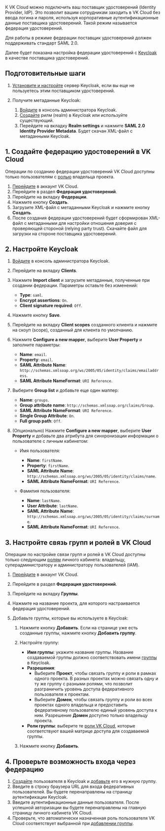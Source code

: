 К VK Cloud можно подключить ваш поставщик удостоверений (Identity Provider, IdP). Это позволит вашим сотрудникам заходить в VK Cloud без ввода логина и пароля, используя корпоративные аутентификационные данные поставщика удостоверений. Такой режим называется федерация удостоверений.

Для работы в режиме федерации поставщик удостоверений должен поддерживать стандарт SAML 2.0.

Далее будет показана настройка федерации удостоверений c [Keycloak](https://www.keycloak.org) в качестве поставщика удостоверений.

## Подготовительные шаги

1. [Установите и настройте](https://www.keycloak.org/guides) сервер Keycloak, если вы еще не пользуетесь этим поставщиком удостоверений.
1. Получите метаданные Keycloak:

    1. [Войдите](https://www.keycloak.org/docs/latest/server_admin/index.html#using-the-admin-console) в консоль администратора Keycloak.
    1. [Создайте](https://www.keycloak.org/docs/latest/server_admin/index.html#proc-creating-a-realm_server_administration_guide) рилм (realm) в Keycloak или используйте существующий.
    1. Перейдите на вкладку **Realm settings** и нажмите **SAML 2.0 Identity Provider Metadata**. Будет скачан XML-файл с метаданными Keycloak.

## 1. Создайте федерацию удостоверений в VK Cloud

<info>

Операции по созданию федерации удостоверений VK Cloud доступны только пользователям с [ролью](../../../account/concepts/rolesandpermissions) владельца проекта.

</info>

1. [Перейдите](https://cloud.vk.com/account) в аккаунт VK Cloud.
1. Перейдите в раздел **Федерация удостоверений**.
1. Перейдите на вкладку **Федерации**.
1. Нажмите кнопку **Создать**.
1. Загрузите XML-файл с метаданными Keycloak и нажмите кнопку **Создать**.
1. После создания федерации удостоверений будет сформирован XML-файл с метаданными для настройки отношения доверия с проверяющей стороной (relying party trust). Скачайте файл для загрузки на стороне поставщика удостоверений.

## 2. Настройте Keycloak

1. [Войдите](https://www.keycloak.org/docs/latest/server_admin/index.html#using-the-admin-console) в консоль администратора Keycloak.
1. Перейдите на вкладку **Clients**.
1. Нажмите **Import client** и загрузите метаданные, полученные при создании федерации. Параметры оставьте без изменений:

    * **Type**: `saml`.
    * **Encrypt assertions**: `On`.
    * **Client signature required**: `Off`.

1. Нажмите кнопку **Save**.
1. Перейдите на вкладку **Client scopes** созданного клиента и нажмите на скоуп (scope), созданный для клиента по умолчанию.
1. Нажмите **Configure a new mapper**, выберите **User Property** и заполните параметры:

    * **Name**: `email`.
    * **Property**: `email`.
    * **SAML Attribute Name**: `http://schemas.xmlsoap.org/ws/2005/05/identity/claims/emailaddress`.
    * **SAML Attribute NameFormat**: `URI Reference`.

1. Выберите **Group list** и добавьте еще один маппер:

    * **Name**: `groups`.
    * **Group attribute name**: `http://schemas.xmlsoap.org/claims/Group`.
    * **SAML Attribute NameFormat**: `URI Reference`.
    * **Single Group Attribute**: `On`.
    * **Full group path**: `Off`.

1. (Опционально) Нажмите **Configure a new mapper**, выберите **User Property** и добавьте два атрибута для синхронизации информации о пользователе с личным кабинетом:

    * Имя пользователя:

        * **Name**: `firstName`.
        * **Property**: `firstName`.
        * **SAML Attribute Name**: `http://schemas.xmlsoap.org/ws/2005/05/identity/claims/name`.
        * **SAML Attribute NameFormat**: `URI Reference`.

    * Фамилия пользователя:

        * **Name**: `lastName`.
        * **User Attribute**: `lastName`.
        * **SAML Attribute Name**: `http://schemas.xmlsoap.org/ws/2005/05/identity/claims/surname`.
        * **SAML Attribute NameFormat**: `URI Reference`.

## 3. Настройте связь групп и ролей в VK Cloud

<info>

Операции по настройке связи групп и ролей в VK Cloud доступны только следующим [ролям](../../../account/concepts/rolesandpermissions) личного кабинета: владельцу, суперадминистратору и администратору пользователей (IAM).

</info>

1. [Перейдите](https://cloud.vk.com/account) в аккаунт VK Cloud.
1. Перейдите в раздел **Федерация удостоверений**.
1. Перейдите на вкладку **Группы**.
1. Нажмите на название проекта, для которого настраивается федерация удостоверений.
1. Добавьте группы, которые вы используете в Keycloak:

    1. Нажмите кнопку **Добавить**. Если на странице уже есть созданные группы, нажмите кнопку **Добавить группу**.
    1. Настройте группу:

        * **Имя группы**: укажите название группы. Название создаваемой группы должно соответствовать имени [группы](https://www.keycloak.org/docs/latest/server_admin/index.html#proc-managing-groups_server_administration_guide) в Keycloak.
        * **Разрешения**:
           * Выберите **Проект**, чтобы связать группу и роли в рамках одного проекта. В разных проектах можно связать одну и ту же группу с разными ролями, что позволит разграничить уровень доступа федеративного пользователя к проектам.
           * Выберите **Домен**, чтобы связать группу и роли во всех проектах одного владельца и предоставить федеративному пользователю единый уровень доступа к ним. Разрешение **Домен** доступно только владельцу проекта.
        * **Роли группы**: выберите те [роли VK Cloud](../../../account/concepts/rolesandpermissions), которые соответствуют вашей матрице доступа для создаваемой группы.

    1. Нажмите кнопку **Добавить**.

## 4. Проверьте возможность входа через федерацию

1. [Создайте](https://www.keycloak.org/docs/latest/server_admin/index.html#proc-creating-user_server_administration_guide) пользователя в Keycloak и [добавьте](https://www.keycloak.org/docs/latest/server_admin/index.html#proc-managing-groups_server_administration_guide) его в нужную группу.
1. Введите в строку браузера URL для входа федеративных пользователей. Вы будете перенаправлены на страницу аутентификации Keycloak.
1. Введите аутентификационные данные пользователя. После успешной авторизации вы будете перенаправлены на главную страницу личного кабинета VK Cloud.
1. Проверьте, что автоматически назначенная роль пользователя VK Cloud соответствует выбранной при [добавлении группы](#3_nastroyte_svyaz_grupp_i_roley_v_vk_cloud).
